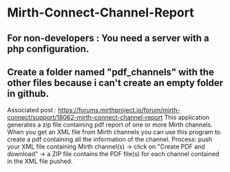 # Mirth-Connect-Channel-Report
## For non-developers : You need a server with a php configuration.
## Create a folder named "pdf_channels" with the other files because i can't create an empty folder in github.
Associated post : https://forums.mirthproject.io/forum/mirth-connect/support/18062-mirth-connect-channel-report
This application generates a zip file containing pdf report of one or more Mirth channels.
When you get an XML file from Mirth channels you can use this program to create a pdf containing all the information of the channel.
Process: push your XML file containing Mirth channel(s) -> click on "Create PDF and download" -> a ZIP file contains the PDF file(s) for each channel contained in the XML file pushed.
